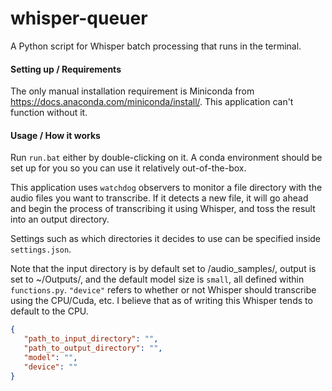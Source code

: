 # whisper-queuer
A Python script for Whisper batch processing that runs in the terminal.

#### Setting up / Requirements
The only manual installation requirement is Miniconda from https://docs.anaconda.com/miniconda/install/. This application can't function without it.

#### Usage / How it works
Run `run.bat` either by double-clicking on it. A conda environment should be set up for you so you can use it relatively out-of-the-box.

This application uses `watchdog` observers to monitor a file directory with the audio files you want to transcribe. If it detects a new file, it will go ahead and begin the process of transcribing it using Whisper, and toss the result into an output directory.

Settings such as which directories it decides to use can be specified inside `settings.json`. 

Note that the input directory is by default set to /audio_samples/, output is set to ~/Outputs/, and the default model size is `small`, all defined within `functions.py`. 
`"device"` refers to whether or not Whisper should transcribe using the CPU/Cuda, etc. I believe that as of writing this Whisper tends to default to the CPU.

~~~ json
{
   "path_to_input_directory": "",
   "path_to_output_directory": "",
   "model": "",
   "device": ""
}
~~~


